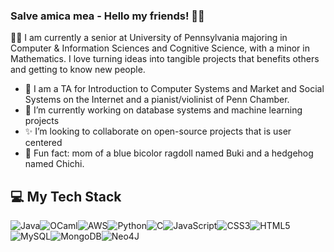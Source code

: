 ### Salve amica mea - Hello my friends! 👋🏻

👩‍💻 I am currently a senior at University of Pennsylvania majoring in Computer & Information Sciences and Cognitive Science, with a minor in Mathematics. I love turning ideas into tangible projects that benefits others and getting to know new people.

- 🔭 I am a TA for Introduction to Computer Systems and Market and Social Systems on the Internet and a pianist/violinist of Penn Chamber.
- 💬 I’m currently working on database systems and machine learning projects
- ✨ I’m looking to collaborate on open-source projects that is user centered
- 🦔 Fun fact: mom of a blue bicolor ragdoll named Buki and a hedgehog named Chichi. 

## 💻 My Tech Stack
![Java](https://img.shields.io/badge/java-%23ED8B00.svg?style=for-the-badge&logo=openjdk&logoColor=white)![OCaml](https://img.shields.io/badge/OCaml-%23E98407.svg?style=for-the-badge&logo=ocaml&logoColor=white)![AWS](https://img.shields.io/badge/AWS-%23FF9900.svg?style=for-the-badge&logo=amazon-aws&logoColor=white)![Python](https://img.shields.io/badge/python-3670A0?style=for-the-badge&logo=python&logoColor=ffdd54)![C](https://img.shields.io/badge/c-%2300599C.svg?style=for-the-badge&logo=c&logoColor=white)![JavaScript](https://img.shields.io/badge/javascript-%23323330.svg?style=for-the-badge&logo=javascript&logoColor=%23F7DF1E)![CSS3](https://img.shields.io/badge/css3-%231572B6.svg?style=for-the-badge&logo=css3&logoColor=white)![HTML5](https://img.shields.io/badge/html5-%23E34F26.svg?style=for-the-badge&logo=html5&logoColor=white)![MySQL](https://img.shields.io/badge/mysql-4479A1.svg?style=for-the-badge&logo=mysql&logoColor=white)![MongoDB](https://img.shields.io/badge/MongoDB-%234ea94b.svg?style=for-the-badge&logo=mongodb&logoColor=white)![Neo4J](https://img.shields.io/badge/Neo4j-008CC1?style=for-the-badge&logo=neo4j&logoColor=white)
